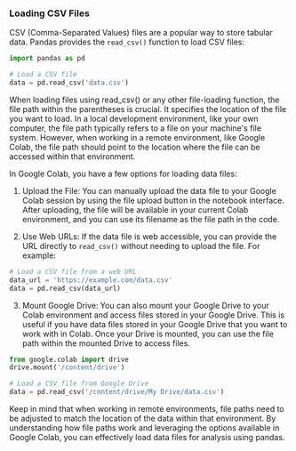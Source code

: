 ### Loading CSV Files

CSV (Comma-Separated Values) files are a popular way to store tabular data. Pandas provides the `read_csv()` function to load CSV files:

```python
import pandas as pd

# Load a CSV file
data = pd.read_csv('data.csv')
```

When loading files using read_csv() or any other file-loading function, the file path within the parentheses is crucial. It specifies the location of the file you want to load. In a local development environment, like your own computer, the file path typically refers to a file on your machine's file system. However, when working in a remote environment, like Google Colab, the file path should point to the location where the file can be accessed within that environment.

In Google Colab, you have a few options for loading data files:

1. Upload the File: You can manually upload the data file to your Google Colab session by using the file upload button in the notebook interface. After uploading, the file will be available in your current Colab environment, and you can use its filename as the file path in the code.

2. Use Web URLs: If the data file is web accessible, you can provide the URL directly to `read_csv()` without needing to upload the file. For example:

```python
# Load a CSV file from a web URL
data_url = 'https://example.com/data.csv'
data = pd.read_csv(data_url)
```

3. Mount Google Drive: You can also mount your Google Drive to your Colab environment and access files stored in your Google Drive. This is useful if you have data files stored in your Google Drive that you want to work with in Colab. Once your Drive is mounted, you can use the file path within the mounted Drive to access files.

```python
from google.colab import drive
drive.mount('/content/drive')

# Load a CSV file from Google Drive
data = pd.read_csv('/content/drive/My Drive/data.csv')
```

Keep in mind that when working in remote environments, file paths need to be adjusted to match the location of the data within that environment. By understanding how file paths work and leveraging the options available in Google Colab, you can effectively load data files for analysis using pandas.
